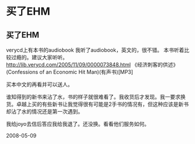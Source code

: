 # 买了EHM

## 买了EHM

verycd上有本书的audiobook
我听了audiobook，英文的，很不错。
本书听着比较过瘾的。建议大家听听。
http://lib.verycd.com/2005/11/09/0000073848.html
《经济刺客的供述》(Confessions of an Economic Hit Man)(有声书)[MP3]

买本中文的再看并可以送人。

谁知得到的新书来沾了水，书的样子就很难看了。我收货后才发现。我一要求换货。卓越上买的有些新书让我觉得很有可能是2手书的情况有，但这种应该是新书却沾了水的情况还是第一次遇到。

我给joyo去信后答应我给我退了。还没换。看看他们服务如何。

2008-05-09